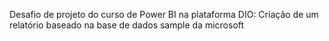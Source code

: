 Desafio de projeto do curso de Power BI na plataforma DIO: Criação de um relatório baseado na base de dados sample da microsoft
